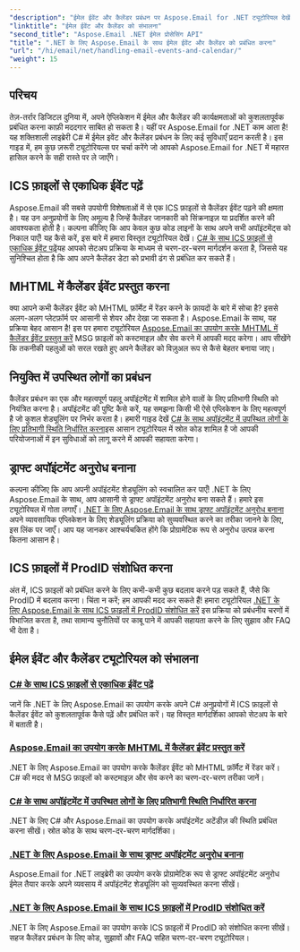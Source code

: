 ```yaml
---
"description": "ईमेल ईवेंट और कैलेंडर प्रबंधन पर Aspose.Email for .NET ट्यूटोरियल देखें। अपने C# एप्लिकेशन को कुशलतापूर्वक बेहतर बनाने की तकनीकें सीखें।"
"linktitle": "ईमेल ईवेंट और कैलेंडर को संभालना"
"second_title": "Aspose.Email .NET ईमेल प्रोसेसिंग API"
"title": ".NET के लिए Aspose.Email के साथ ईमेल ईवेंट और कैलेंडर को प्रबंधित करना"
"url": "/hi/email/net/handling-email-events-and-calendar/"
"weight": 15
---
```


## परिचय

तेज़-तर्रार डिजिटल दुनिया में, अपने ऐप्लिकेशन में ईमेल और कैलेंडर की कार्यक्षमताओं को कुशलतापूर्वक प्रबंधित करना काफ़ी मददगार साबित हो सकता है। यहीं पर Aspose.Email for .NET काम आता है! यह शक्तिशाली लाइब्रेरी C# में ईमेल इवेंट और कैलेंडर प्रबंधन के लिए कई सुविधाएँ प्रदान करती है। इस गाइड में, हम कुछ ज़रूरी ट्यूटोरियल्स पर चर्चा करेंगे जो आपको Aspose.Email for .NET में महारत हासिल करने के सही रास्ते पर ले जाएँगे।

## ICS फ़ाइलों से एकाधिक ईवेंट पढ़ें

Aspose.Email की सबसे उपयोगी विशेषताओं में से एक ICS फ़ाइलों से कैलेंडर ईवेंट पढ़ने की क्षमता है। यह उन अनुप्रयोगों के लिए अमूल्य है जिन्हें कैलेंडर जानकारी को सिंक्रनाइज़ या प्रदर्शित करने की आवश्यकता होती है। कल्पना कीजिए कि आप केवल कुछ कोड लाइनों के साथ अपने सभी अपॉइंटमेंट्स को निकाल पाएँ! यह कैसे करें, इस बारे में हमारा विस्तृत ट्यूटोरियल देखें। [C# के साथ ICS फ़ाइलों से एकाधिक ईवेंट पढ़ें](./read-multiple-events-from-ics-files-with-csharp/)यह आपको सेटअप प्रक्रिया के माध्यम से चरण-दर-चरण मार्गदर्शन करता है, जिससे यह सुनिश्चित होता है कि आप अपने कैलेंडर डेटा को प्रभावी ढंग से प्रबंधित कर सकते हैं। 

## MHTML में कैलेंडर ईवेंट प्रस्तुत करना 

क्या आपने कभी कैलेंडर ईवेंट को MHTML फ़ॉर्मेट में रेंडर करने के फ़ायदों के बारे में सोचा है? इससे अलग-अलग प्लेटफ़ॉर्म पर आसानी से शेयर और देखा जा सकता है। Aspose.Email के साथ, यह प्रक्रिया बेहद आसान है! इस पर हमारा ट्यूटोरियल [Aspose.Email का उपयोग करके MHTML में कैलेंडर ईवेंट प्रस्तुत करें](./render-calendar-events-in-mhtml/) MSG फ़ाइलों को कस्टमाइज़ और सेव करने में आपकी मदद करेगा। आप सीखेंगे कि तकनीकी पहलुओं को सरल रखते हुए अपने कैलेंडर को विज़ुअल रूप से कैसे बेहतर बनाया जाए।

## नियुक्ति में उपस्थित लोगों का प्रबंधन

कैलेंडर प्रबंधन का एक और महत्वपूर्ण पहलू अपॉइंटमेंट में शामिल होने वालों के लिए प्रतिभागी स्थिति को नियंत्रित करना है। अपॉइंटमेंट की पुष्टि कैसे करें, यह समझना किसी भी ऐसे एप्लिकेशन के लिए महत्वपूर्ण है जो कुशल शेड्यूलिंग पर निर्भर करता है। हमारी गाइड देखें [C# के साथ अपॉइंटमेंट में उपस्थित लोगों के लिए प्रतिभागी स्थिति निर्धारित करना](./setting-participant-status-for-appointment-attendees/)इस आसान ट्यूटोरियल में स्रोत कोड शामिल है जो आपकी परियोजनाओं में इन सुविधाओं को लागू करने में आपकी सहायता करेगा।

## ड्राफ्ट अपॉइंटमेंट अनुरोध बनाना 

कल्पना कीजिए कि आप अपनी अपॉइंटमेंट शेड्यूलिंग को स्वचालित कर पाएँ! .NET के लिए Aspose.Email के साथ, आप आसानी से ड्राफ्ट अपॉइंटमेंट अनुरोध बना सकते हैं। हमारे इस ट्यूटोरियल में गोता लगाएँ। [.NET के लिए Aspose.Email के साथ ड्राफ्ट अपॉइंटमेंट अनुरोध बनाना](./creating-draft-appointment-request/) अपने व्यावसायिक एप्लिकेशन के लिए शेड्यूलिंग प्रक्रिया को सुव्यवस्थित करने का तरीका जानने के लिए, इस लिंक पर जाएँ। आप यह जानकर आश्चर्यचकित होंगे कि प्रोग्रामेटिक रूप से अनुरोध उत्पन्न करना कितना आसान है।

## ICS फ़ाइलों में ProdID संशोधित करना 

अंत में, ICS फ़ाइलों को प्रबंधित करने के लिए कभी-कभी कुछ बदलाव करने पड़ सकते हैं, जैसे कि ProdID में बदलाव करना। चिंता न करें; हम आपकी मदद कर सकते हैं! हमारा ट्यूटोरियल [.NET के लिए Aspose.Email के साथ ICS फ़ाइलों में ProdID संशोधित करें](./modify-prodid-in-ics-files/) इस प्रक्रिया को प्रबंधनीय चरणों में विभाजित करता है, तथा सामान्य चुनौतियों पर काबू पाने में आपकी सहायता करने के लिए सुझाव और FAQ भी देता है।

## ईमेल ईवेंट और कैलेंडर ट्यूटोरियल को संभालना
### [C# के साथ ICS फ़ाइलों से एकाधिक ईवेंट पढ़ें](./read-multiple-events-from-ics-files-with-csharp/)
जानें कि .NET के लिए Aspose.Email का उपयोग करके अपने C# अनुप्रयोगों में ICS फ़ाइलों से कैलेंडर ईवेंट को कुशलतापूर्वक कैसे पढ़ें और प्रबंधित करें। यह विस्तृत मार्गदर्शिका आपको सेटअप के बारे में बताती है।
### [Aspose.Email का उपयोग करके MHTML में कैलेंडर ईवेंट प्रस्तुत करें](./render-calendar-events-in-mhtml/)
.NET के लिए Aspose.Email का उपयोग करके कैलेंडर ईवेंट को MHTML फ़ॉर्मैट में रेंडर करें। C# की मदद से MSG फ़ाइलों को कस्टमाइज़ और सेव करने का चरण-दर-चरण तरीका जानें।
### [C# के साथ अपॉइंटमेंट में उपस्थित लोगों के लिए प्रतिभागी स्थिति निर्धारित करना](./setting-participant-status-for-appointment-attendees/)
.NET के लिए C# और Aspose.Email का उपयोग करके अपॉइंटमेंट अटेंडीज़ की स्थिति प्रबंधित करना सीखें। स्रोत कोड के साथ चरण-दर-चरण मार्गदर्शिका।
### [.NET के लिए Aspose.Email के साथ ड्राफ्ट अपॉइंटमेंट अनुरोध बनाना](./creating-draft-appointment-request/)
Aspose.Email for .NET लाइब्रेरी का उपयोग करके प्रोग्रामेटिक रूप से ड्राफ्ट अपॉइंटमेंट अनुरोध ईमेल तैयार करके अपने व्यवसाय में अपॉइंटमेंट शेड्यूलिंग को सुव्यवस्थित करना सीखें।
### [.NET के लिए Aspose.Email के साथ ICS फ़ाइलों में ProdID संशोधित करें](./modify-prodid-in-ics-files/)
.NET के लिए Aspose.Email का उपयोग करके ICS फ़ाइलों में ProdID को संशोधित करना सीखें। सहज कैलेंडर प्रबंधन के लिए कोड, सुझावों और FAQ सहित चरण-दर-चरण ट्यूटोरियल।